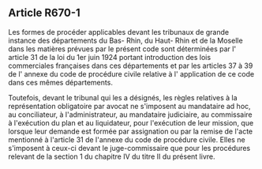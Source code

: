 Article R670-1
----
Les formes de procéder applicables devant les tribunaux de grande instance des
départements du Bas- Rhin, du Haut- Rhin et de la Moselle dans les matières
prévues par le présent code sont déterminées par l' article 31 de la loi du 1er
juin 1924 portant introduction des lois commerciales françaises dans ces
départements et par les articles 37 à 39 de l' annexe du code de procédure
civile relative à l' application de ce code dans ces mêmes départements.

Toutefois, devant le tribunal qui les a désignés, les règles relatives à la
représentation obligatoire par avocat ne s'imposent au mandataire ad hoc, au
conciliateur, à l'administrateur, au mandataire judiciaire, au commissaire à
l'exécution du plan et au liquidateur, pour l'exécution de leur mission, que
lorsque leur demande est formée par assignation ou par la remise de l'acte
mentionné à l'article 31 de l'annexe du code de procédure civile. Elles ne
s'imposent à ceux-ci devant le juge-commissaire que pour les procédures relevant
de la section 1 du chapitre IV du titre II du présent livre.

